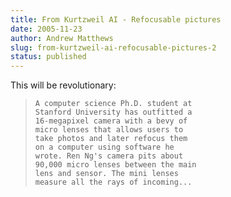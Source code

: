 ```yaml
---
title: From Kurtzweil AI - Refocusable pictures
date: 2005-11-23
author: Andrew Matthews
slug: from-kurtzweil-ai-refocusable-pictures-2
status: published
---
```


This will be revolutionary:

>     A computer science Ph.D. student at
>     Stanford University has outfitted a
>     16-megapixel camera with a bevy of
>     micro lenses that allows users to
>     take photos and later refocus them
>     on a computer using software he
>     wrote. Ren Ng's camera pits about
>     90,000 micro lenses between the main
>     lens and sensor. The mini lenses
>     measure all the rays of incoming...
